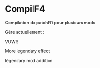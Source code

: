 # CompilF4
Compilation de patchFR pour plusieurs mods 

Gére actuellement : 

VUWR 

More legendary effect

légendary mod addition
